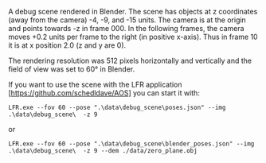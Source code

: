 A debug scene rendered in Blender. 
The scene has objects at z coordinates (away from the camera) -4, -9, and -15 units. 
The camera is at the origin and points towards -z in frame 000.
In the following frames, the camera moves +0.2 units per frame to the right (in positive x-axis).
Thus in frame 10 it is at x position 2.0 (z and y are 0).

The rendering resolution was 512 pixels horizontally and vertically and the field of view was set to 60° in Blender.

If you want to use the scene with the LFR application [https://github.com/schedldave/AOS] you can start it with:
```
LFR.exe --fov 60 --pose ".\data\debug_scene\poses.json" --img .\data\debug_scene\  -z 9
```
or
```
LFR.exe --fov 60 --pose ".\data\debug_scene\blender_poses.json" --img .\data\debug_scene\  -z 9 --dem ./data/zero_plane.obj
```